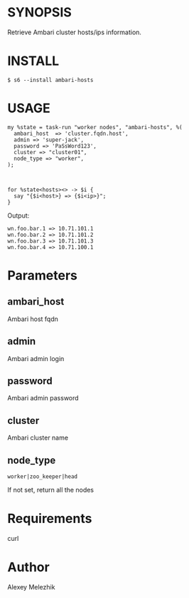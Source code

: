 # SYNOPSIS

Retrieve Ambari cluster hosts/ips information.

# INSTALL

    $ s6 --install ambari-hosts

# USAGE

    my %state = task-run "worker nodes", "ambari-hosts", %(
      ambari_host  => 'cluster.fqdn.host',
      admin => 'super-jack',
      password => 'PaSsWord123',
      cluster => "cluster01",
      node_type => "worker",
    );



    for %state<hosts><> -> $i {
      say "{$i<host>} => {$i<ip>}";
    }

Output:

    wn.foo.bar.1 => 10.71.101.1
    wn.foo.bar.2 => 10.71.101.2
    wn.foo.bar.3 => 10.71.101.3
    wn.foo.bar.4 => 10.71.100.1


# Parameters

## ambari_host

Ambari host fqdn

## admin

Ambari admin login

## password

Ambari admin password

## cluster

Ambari cluster name

## node_type

    worker|zoo_keeper|head

If not set, return all the nodes

# Requirements

curl

# Author

Alexey Melezhik

